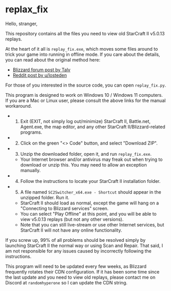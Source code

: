 # replax_fix
 
Hello, stranger,

This repository contains all the files you need to view old StarCraft II v5.0.13 replays.

At the heart of it all is `replay_fix.exe`, which moves some files around to trick your game into running in offline mode. If you care about the details, you can read about the original method here:

- [Blizzard forum post by Talv](https://us.forums.blizzard.com/en/sc2/t/previous-version-of-the-game-replay-cannot-be-watched/28344/2)
- [Reddit post by u/losteden](https://www.reddit.com/r/starcraft/comments/1bpa5j3/comment/lc4266a/?utm_source=share&utm_medium=web3x&utm_name=web3xcss&utm_term=1)

For those of you interested in the source code, you can open `replay_fix.py`.

This program is designed to work on Windows 10 / Windows 11 computers. If you are a Mac or Linux user, please consult the above links for the manual workaround.

- 1. Exit (EXIT, not simply log out/minimize) StarCraft II, Battle.net, Agent.exe, the map editor, and any other StarCraft II/Blizzard-related programs.
- 2. Click on the green "<> Code" button, and select "Download ZIP".
- 3. Unzip the downloaded folder, open it, and run `replay_fix.exe`.
    - Your Internet browser and/or antivirus may freak out when trying to download or unzip this. You may need to allow an exception manually.
- 4. Follow the instructions to locate your StarCraft II installation folder.
- 5. A file named `SC2Switcher_x64.exe - Shortcut` should appear in the unzipped folder. Run it.
    - StarCraft II should load as normal, except the game will hang on a "Connecting to Blizzard services" screen.
    - You can select "Play Offline" at this point, and you will be able to view v5.0.13 replays (but not any other versions).
    - Note that you can still live-stream or use other Internet services, but StarCraft II will not have any online functionality.

If you screw up, 99% of all problems should be resolved simply by launching StarCraft II the normal way or using Scan and Repair. That said, I am not responsible for any issues caused by incorrectly following the instructions.

This program will need to be updated every few weeks, as Blizzard frequently rotates their CDN configuration. If it has been some time since the last update and you need to view old replays, please contact me on Discord at `randomhyperone` so I can update the CDN string.